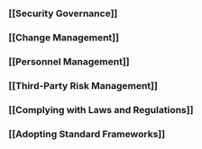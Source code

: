 
### [[Security Governance]]

### [[Change Management]]

### [[Personnel Management]]

### [[Third-Party Risk Management]]

### [[Complying with Laws and Regulations]]

### [[Adopting Standard Frameworks]]